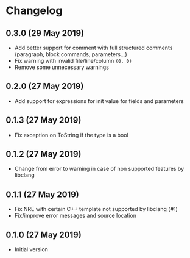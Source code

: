 # Changelog

## 0.3.0 (29 May 2019)
- Add better support for comment with full structured comments (paragraph, block commands, parameters...)
- Fix warning with invalid file/line/column `(0, 0)`
- Remove some unnecessary warnings

## 0.2.0 (27 May 2019)
- Add support for expressions for init value for fields and parameters

## 0.1.3 (27 May 2019)
- Fix exception on ToString if the type is a bool

## 0.1.2 (27 May 2019)
- Change from error to warning in case of non supported features by libclang

## 0.1.1 (27 May 2019)
- Fix NRE with certain C++ template not supported by libclang (#1)
- Fix/improve error messages and source location

## 0.1.0 (27 May 2019)
- Initial version
